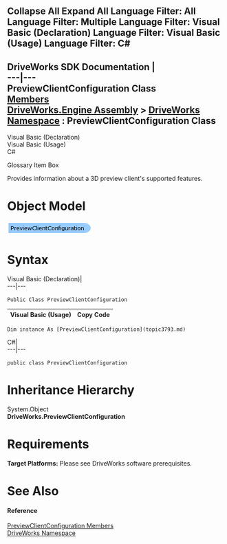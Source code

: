 Collapse All Expand All Language Filter: All  Language Filter: Multiple  Language Filter: Visual Basic (Declaration) Language Filter: Visual Basic (Usage) Language Filter: C#  
---  
DriveWorks SDK Documentation  |   
---|---  
PreviewClientConfiguration Class   
[Members](topic3794.md)   
[DriveWorks.Engine Assembly](topic2156.md) > [DriveWorks Namespace](topic2159.md) : PreviewClientConfiguration Class  
---  
  
Visual Basic (Declaration)    
Visual Basic (Usage)    
C# 

Glossary Item Box

Provides information about a 3D preview client's supported features. 

# Object Model

![](dotnetdiagramimages/image175.png)

# Syntax

Visual Basic (Declaration)|   
---|---  
      
    
    Public Class PreviewClientConfiguration   
  
Visual Basic (Usage)| Copy Code  
---|---  
      
    
    Dim instance As [PreviewClientConfiguration](topic3793.md)  
  
C#|   
---|---  
      
    
    public class PreviewClientConfiguration   
  
# Inheritance Hierarchy

System.Object  
**DriveWorks.PreviewClientConfiguration**  


# Requirements

**Target Platforms:** Please see DriveWorks software prerequisites.

# See Also

#### Reference

[PreviewClientConfiguration Members](topic3794.md)   
[DriveWorks Namespace](topic2159.md)


